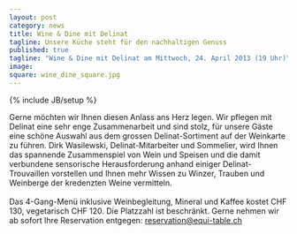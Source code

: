 ```yaml
---
layout: post
category: news
title: Wine & Dine mit Delinat
tagline: Unsere Küche steht für den nachhaltigen Genuss
published: true
tagline: "Wine & Dine mit Delinat am Mittwoch, 24. April 2013 (19 Uhr)"
image: 
square: wine_dine_square.jpg
---
```


{% include JB/setup %}


		
Gerne möchten wir Ihnen diesen Anlass ans Herz legen. Wir pflegen mit Delinat eine sehr enge Zusammenarbeit und sind stolz, für unsere Gäste eine schöne Auswahl aus dem grossen Delinat-Sortiment auf der Weinkarte zu führen. Dirk Wasilewski, Delinat-Mitarbeiter und Sommelier, wird Ihnen das spannende Zusammenspiel von Wein und Speisen und die damit verbundene sensorische Herausforderung anhand einiger Delinat-Trouvaillen vorstellen und Ihnen mehr Wissen zu Winzer, Trauben und Weinberge der kredenzten Weine vermitteln.<br /><br />Das 4-Gang-Menü inklusive Weinbegleitung, Mineral und Kaffee kostet CHF 130, vegetarisch CHF 120. Die Platzzahl ist beschränkt. Gerne nehmen wir ab sofort Ihre Reservation entgegen: <a href="mailto:reservation@equi-table.ch">reservation@equi-table.ch</a>
